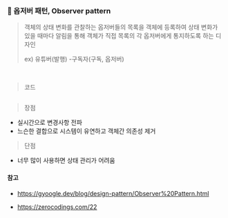 ### :owl: 옵저버 패턴, Observer pattern

> 객체의 상태 변화를 관찰하는 옵저버들의 목록을 객체에 등록하여 상태 변화가 있을 때마다 알림을 통해 객체가 직접 목록의 각 옵저버에게 통지하도록 하는 디자인
>
> ex) 유튜버(발행) -구독자(구독, 옵저버)

<br>

> 코드

```java
```

> 장점

- 실시간으로 변경사항 전파
- 느슨한 결합으로 시스템이 유연하고 객체간 의존성 제거

> 단점

- 너무 많이 사용하면 상태 관리가 어려움

#### 참고

- https://gyoogle.dev/blog/design-pattern/Observer%20Pattern.html

- https://zerocodings.com/22